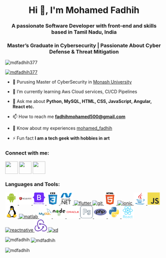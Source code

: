 <h1 align="center">Hi 👋, I'm Mohamed Fadhih</h1>
<h3 align="center">A passionate Software Developer with front-end and skills based in Tamil Nadu, India</h3>
<h3 align="center">Master’s Graduate in Cybersecurity | Passionate About Cyber Defense & Threat Mitigation</h3>

<p align="left"> <img src="https://komarev.com/ghpvc/?username=mdfadhih377&label=Profile%20views&color=0e75b6&style=flat" alt="mdfadhih377" /> </p>

<p align="left"> <a href="https://github.com/ryo-ma/github-profile-trophy"><img src="https://github-profile-trophy.vercel.app/?username=mdfadhih377" alt="mdfadhih377" /></a> </p>

- 🔭 Purusing Master of CyberSecurity in <a href="https://www.monash.edu/">Monash University</a>

- 🌱 I’m currently learning Aws Cloud services, CI/CD Pipelines

- 💬 Ask me about **Python, MySQL, HTML, CSS, JavaScript, Angular, React etc.**

- 📫 How to reach me **fadhihmohamed500@gmail.com**

- 📄 Know about my experiences <a href="https://www.linkedin.com/in/fadhih">mohamed_fadhih</a>

- ⚡ Fun fact **I am a tech geek with hobbies in art**

<h3 align="left">Connect with me:</h3>
<p align="left">
<a href="https://www.linkedin.com/in/fadhih"><img align="center" src="https://static.vecteezy.com/system/resources/previews/018/930/587/non_2x/linkedin-logo-linkedin-icon-transparent-free-png.png" height="40" width="40" /></a>
<a href="https://www.instagram.com/thalafadhih/" ><img align="center" src="https://static.vecteezy.com/system/resources/previews/018/930/415/non_2x/instagram-logo-instagram-icon-transparent-free-png.png" height="40" width="40"/></a>
<a href="https://www.facebook.com/mohamed.fadhih.9/" ><img align="center" src="https://static.vecteezy.com/system/resources/previews/018/910/719/non_2x/facebook-logo-facebook-icon-free-free-vector.jpg" height="40" width="40"/></a>
</p>

<h3 align="left">Languages and Tools:</h3>
<p align="left"> 
  <a href="https://developer.android.com" target="_blank"> <img src="https://raw.githubusercontent.com/devicons/devicon/master/icons/android/android-original-wordmark.svg" alt="android" width="40" height="40"/> </a> <a href="https://angular.io" target="_blank"> <img src="https://raw.githubusercontent.com/devicons/devicon/master/icons/angularjs/angularjs-original-wordmark.svg" alt="angularjs" width="40" height="40"/> </a> <a href="https://getbootstrap.com" target="_blank"> <img src="https://raw.githubusercontent.com/devicons/devicon/master/icons/bootstrap/bootstrap-plain-wordmark.svg" alt="bootstrap" width="40" height="40"/> </a>  <a href="https://www.w3schools.com/css/" target="_blank"> <img src="https://raw.githubusercontent.com/devicons/devicon/master/icons/css3/css3-original-wordmark.svg" alt="css3" width="40" height="40"/> </a> <a href="https://dotnet.microsoft.com/" target="_blank"> <img src="https://raw.githubusercontent.com/devicons/devicon/master/icons/dot-net/dot-net-original-wordmark.svg" alt="dotnet" width="40" height="40"/> </a> <a href="https://flutter.dev" target="_blank"> <img src="https://www.vectorlogo.zone/logos/flutterio/flutterio-icon.svg" alt="flutter" width="40" height="40"/> </a> <a href="https://git-scm.com/" target="_blank"> <img src="https://www.vectorlogo.zone/logos/git-scm/git-scm-icon.svg" alt="git" width="40" height="40"/> </a> <a href="https://www.w3.org/html/" target="_blank"> <img src="https://raw.githubusercontent.com/devicons/devicon/master/icons/html5/html5-original-wordmark.svg" alt="html5" width="40" height="40"/> </a> <a href="https://ionicframework.com" target="_blank"> <img src="https://upload.wikimedia.org/wikipedia/commons/d/d1/Ionic_Logo.svg" alt="ionic" width="40" height="40"/> </a> <a href="https://www.java.com" target="_blank"> <img src="https://raw.githubusercontent.com/devicons/devicon/master/icons/java/java-original.svg" alt="java" width="40" height="40"/> </a> <a href="https://developer.mozilla.org/en-US/docs/Web/JavaScript" target="_blank"> <img src="https://raw.githubusercontent.com/devicons/devicon/master/icons/javascript/javascript-original.svg" alt="javascript" width="40" height="40"/> </a> <a href="https://www.linux.org/" target="_blank"> <img src="https://raw.githubusercontent.com/devicons/devicon/master/icons/linux/linux-original.svg" alt="linux" width="40" height="40"/> </a> <a href="https://www.mathworks.com/" target="_blank"> <img src="https://raw.githubusercontent.com/simple-icons/simple-icons/master/icons/mathworks.svg" alt="matlab" width="40" height="40"/> </a> <a href="https://www.mysql.com/" target="_blank"> <img src="https://raw.githubusercontent.com/devicons/devicon/master/icons/mysql/mysql-original-wordmark.svg" alt="mysql" width="40" height="40"/> </a> <a href="https://nodejs.org" target="_blank"> <img src="https://raw.githubusercontent.com/devicons/devicon/master/icons/nodejs/nodejs-original-wordmark.svg" alt="nodejs" width="40" height="40"/> </a> <a href="https://www.oracle.com/" target="_blank"> <img src="https://raw.githubusercontent.com/devicons/devicon/master/icons/oracle/oracle-original.svg" alt="oracle" width="40" height="40"/> </a> <a href="https://www.photoshop.com/en" target="_blank"> <img src="https://raw.githubusercontent.com/devicons/devicon/master/icons/photoshop/photoshop-line.svg" alt="photoshop" width="40" height="40"/> </a> <a href="https://www.php.net" target="_blank"> <img src="https://raw.githubusercontent.com/devicons/devicon/master/icons/php/php-original.svg" alt="php" width="40" height="40"/> </a> <a href="https://www.python.org" target="_blank"> <img src="https://raw.githubusercontent.com/devicons/devicon/master/icons/python/python-original.svg" alt="python" width="40" height="40"/> </a> <a href="https://reactjs.org/" target="_blank"> <img src="https://raw.githubusercontent.com/devicons/devicon/master/icons/react/react-original-wordmark.svg" alt="react" width="40" height="40"/> </a> <a href="https://reactnative.dev/" target="_blank"> <img src="https://reactnative.dev/img/header_logo.svg" alt="reactnative" width="40" height="40"/> </a> <a href="https://redux.js.org" target="_blank"> <img src="https://raw.githubusercontent.com/devicons/devicon/master/icons/redux/redux-original.svg" alt="redux" width="40" height="40"/> </a> <a href="https://www.adobe.com/products/xd.html" target="_blank"> <img src="https://www.logo.wine/a/logo/Adobe_XD/Adobe_XD-Logo.wine.svg" alt="xd" width="40" height="40"/> </a> </p>

<p><img align="left" src="https://github-readme-stats.vercel.app/api/top-langs?username=mdfadhih&show_icons=true&locale=en&layout=compact" alt="mdfadhih" /></p>

<p>&nbsp;<img align="center" src="https://github-readme-stats.vercel.app/api?username=mdfadhih&show_icons=true&locale=en" alt="mdfadhih" /></p>

<p><img align="center" src="https://github-readme-streak-stats.herokuapp.com/?user=mdfadhih&" alt="mdfadhih" /></p>

